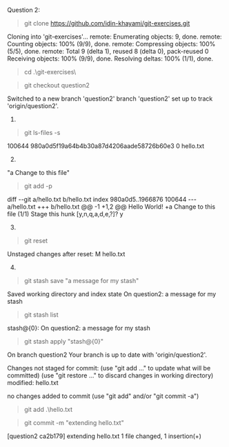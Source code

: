 Question 2:

> git clone https://github.com/idin-khayami/git-exercises.git

Cloning into 'git-exercises'...
remote: Enumerating objects: 9, done.
remote: Counting objects: 100% (9/9), done.
remote: Compressing objects: 100% (5/5), done.
remote: Total 9 (delta 1), reused 8 (delta 0), pack-reused 0
Receiving objects: 100% (9/9), done.
Resolving deltas: 100% (1/1), done.

> cd .\git-exercises\

> git checkout question2

Switched to a new branch 'question2'
branch 'question2' set up to track 'origin/question2'.


1)
> git ls-files -s

100644 980a0d5f19a64b4b30a87d4206aade58726b60e3 0       hello.txt


2)
"a Change to this file"
> git add -p

diff --git a/hello.txt b/hello.txt
index 980a0d5..1966876 100644
--- a/hello.txt
+++ b/hello.txt
@@ -1 +1,2 @@
 Hello World!
+a Change to this file
(1/1) Stage this hunk [y,n,q,a,d,e,?]? y


3)
> git reset

Unstaged changes after reset:
M       hello.txt


4)
> git stash save "a message for my stash"

Saved working directory and index state On question2: a message for my stash

> git stash list

stash@{0}: On question2: a message for my stash

> git stash apply "stash@{0}"

On branch question2
Your branch is up to date with 'origin/question2'.

Changes not staged for commit:
  (use "git add <file>..." to update what will be committed)
  (use "git restore <file>..." to discard changes in working directory)
        modified:   hello.txt

no changes added to commit (use "git add" and/or "git commit -a")
  
> git add .\hello.txt
  
> git commit -m "extending hello.txt"

[question2 ca2b179] extending hello.txt
 1 file changed, 1 insertion(+)

